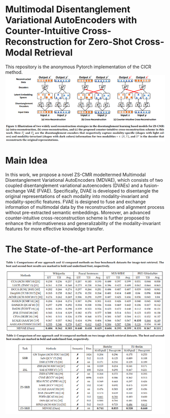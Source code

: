 # Multimodal Disentanglement Variational AutoEncoders with Counter-Intuitive Cross-Reconstruction for Zero-Shot Cross-Modal Retrieval
This repository is the anonymous Pytorch implementation of the CICR method.
![Alternative text](./image/cicr.png)
# Main Idea
In this work, we propose a novel ZS-CMR modeltermed Multimodal Disentanglement Variational AutoEncoders (MDVAE), which consists of two coupled disentanglement variational autoencoders (DVAEs) and a fusion-exchange VAE (FVAE). Specifically, DVAE is developed to disentangle the original representations of each modality into modality-invariant and modality-specific features. FVAE is designed to fuse and exchange information of multimodal data by the reconstruction and alignment process without pre-extracted semantic embeddings. Moreover, an advanced counter-intuitive cross-reconstruction scheme is further proposed to enhance the informativeness and generalizability of the modality-invariant features for more effective knowledge transfer. 
# The State-of-the-art Performance
![Alternative text](./image/performance1.png)
![Alternative text](./image/performance2.png)
